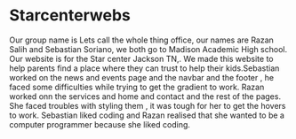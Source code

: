 # Starcenterwebs
 <p>Our group name is Lets call the whole thing office, our names are Razan Salih and Sebastian Soriano, we both go to Madison Academic High school. Our website is for the Star center Jackson TN,. We made this website to help parents find a place where they can trust to help their kids.Sebastian worked on the news and events page and the navbar and the footer , he faced some difficulties while trying to get the gradient to work. Razan worked onn the services and home and contact and the rest of the pages. She faced troubles with styling them , it was tough for her to get the hovers to work. Sebastian liked coding and Razan realised that she wanted to be a computer programmer because she liked coding.</p>

